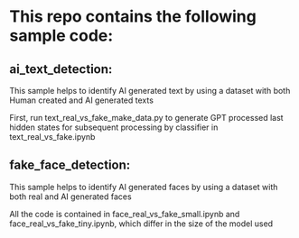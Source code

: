 # This repo contains the following sample code:

## ai_text_detection:

This sample helps to identify AI generated text by using a dataset with both Human created and AI generated texts

First, run text_real_vs_fake_make_data.py to generate GPT processed last hidden states for subsequent processing by classifier in text_real_vs_fake.ipynb

## fake_face_detection:

This sample helps to identify AI generated faces by using a dataset with both real and AI generated faces

All the code is contained in face_real_vs_fake_small.ipynb and face_real_vs_fake_tiny.ipynb, which differ in the size of the model used